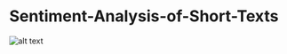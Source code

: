 # Sentiment-Analysis-of-Short-Texts
![alt text](https://github.com/AmanSinghal927/Sentiment-Analysis-of-Short-Texts/blob/main/image.jpg?raw=true)
